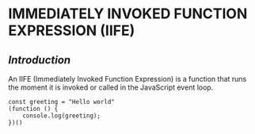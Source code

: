
# IMMEDIATELY INVOKED FUNCTION EXPRESSION (IIFE)

## _Introduction_
An IIFE (Immediately Invoked Function Expression) is a function that runs the moment it is invoked or called in the JavaScript event loop.

```
const greeting = "Hello world"
(function () {
    console.log(greeting);
})()
```